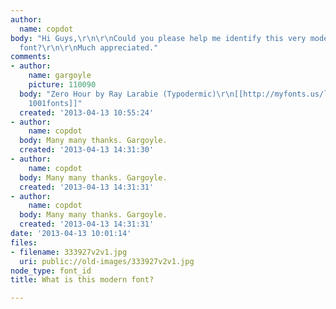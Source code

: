 ```yaml
---
author:
  name: copdot
body: "Hi Guys,\r\n\r\nCould you please help me identify this very modern looking
  font?\r\n\r\nMuch appreciated."
comments:
- author:
    name: gargoyle
    picture: 110090
  body: "Zero Hour by Ray Larabie (Typodermic)\r\n[[http://myfonts.us/l6R2vC|@ MyFonts]]\r\n[[http://www.1001fonts.com/zero-hour-font.html|@
    1001fonts]]"
  created: '2013-04-13 10:55:24'
- author:
    name: copdot
  body: Many many thanks. Gargoyle.
  created: '2013-04-13 14:31:30'
- author:
    name: copdot
  body: Many many thanks. Gargoyle.
  created: '2013-04-13 14:31:31'
- author:
    name: copdot
  body: Many many thanks. Gargoyle.
  created: '2013-04-13 14:31:31'
date: '2013-04-13 10:01:14'
files:
- filename: 333927v2v1.jpg
  uri: public://old-images/333927v2v1.jpg
node_type: font_id
title: What is this modern font?

---
```

